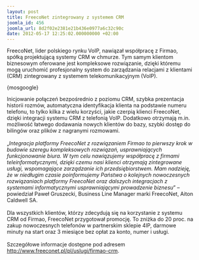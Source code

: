 ```yaml
---
layout: post
title: FreecoNet zintegrowany z systemem CRM
joomla_id: 456
joomla_url: 8d2f02e2381e21b436e0977a6c32c90c
date: 2012-05-17 12:25:02.000000000 +02:00
---
```

FreecoNet, lider polskiego rynku VoIP, nawiązał wsp&oacute;łpracę z Firmao, sp&oacute;łką projektującą systemy CRM w chmurze. Tym samym klientom biznesowym oferowane jest kompleksowe rozwiązanie, dzięki kt&oacute;remu mogą uruchomić profesjonalny system do zarządzania relacjami z klientami (CRM) zintegrowany z systemem telekomunikacyjnym (VoIP).<p>{mosgoogle}</p><p>Inicjowanie połączeń bezpośrednio z poziomu CRM, szybka prezentacja historii rozm&oacute;w, automatyczna identyfikacja klienta na podstawie numeru telefonu, to tylko kilka z wielu korzyści, jakie czerpią klienci FreecoNet, dzięki integracji systemu CRM z telefonią VoIP. Dodatkowo otrzymają m.in. możliwość łatwego dodawania nowych klient&oacute;w do bazy, szybki dostęp do biling&oacute;w oraz plik&oacute;w z nagranymi rozmowami.<br /><br />&bdquo;<em>Integracja platformy FreecoNet z rozwiązaniem Firmao to pierwszy krok w budowie szeregu kompleksowych rozwiązań, usprawniających funkcjonowanie biura. W tym celu nawiązujemy wsp&oacute;łpracę z firmami teleinformatycznymi, dzięki czemu nasi klienci otrzymają zintegrowane usługi, wspomagające zarządzanie ich przedsiębiorstwem. Mam nadzieję, że w niedługim czasie poinformujemy Państwa o kolejnych nowoczesnych rozwiązaniach platformy FreecoNet oraz dalszych integracjach z systemami informatycznymi usprawniającymi prowadzenie biznesu</em>&rdquo; &ndash; powiedział Paweł Gruszecki, Business Line Manager marki FreecoNet, Aiton Caldwell SA.<br /><br />Dla wszystkich klient&oacute;w, kt&oacute;rzy zdecydują się na korzystanie z systemu CRM od Firmao, FreecoNet przygotował promocję. To zniżka do 20 proc. na zakup nowoczesnych telefon&oacute;w w partnerskim sklepie 4IP, darmowe minuty na start oraz 3 miesiące bez opłat za konto, numer i usługi. <br /><br />Szczeg&oacute;łowe informacje dostępne pod adresem <a href="http://www.freeconet.pl/pl/uslugi/firmao-crm" target="_blank">http://www.freeconet.pl/pl/uslugi/firmao-crm</a>.</p>

